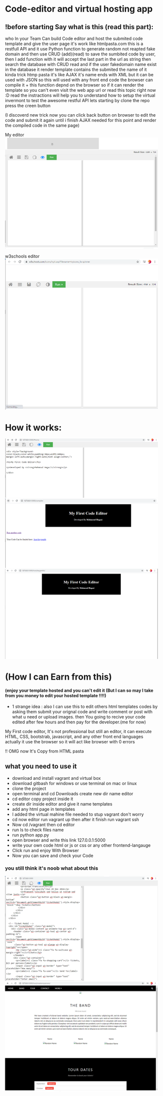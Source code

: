 # Code-editor and virtual hosting app

## !before starting Say what is this (read this part):
who In your Team Can build Code editor and host the submited code template and give the user page it's work like htmlpasta.com
this is a restfull API and it use Python function to generate random not reapted fake domain and then
use CRUD (add)(read) to save the sumbited code by user, then I add function with <string var> 
it will accept the last part in the url as string then search the database with CRUD read and 
if the user fakedomain name exist in the database it render template contains the submited
the name of it kinda trick htmp pasta it's like AJAX it's name ends with XML but it can be used with JSON
 so this will used with any front end code the browser can compile it + this function depnd on the browser
  so if it can render the template so you can't even visit the web app url or read this topic right now :D
  read the instractions will help you to understand how to setup the virtual invermont to test the awesome
  restful API lets starting by clone the repo press the creen button 
 
 (I discoverd new trick now you can click back button on browser to edit the code and submit it again until i finish AJAX needed 
 for this point and render the compiled code in the same page)
 
 
 

My editor
<img src="myeditorr.PNG">

w3schools editor
<img src="w3schools_editor.PNG">



# How it works:
<img src="myapp0.PNG">
<img src="Myapp1.PNG">
<img src="enjoy_host.PNG">

# (How I can Earn from this)
#### (enjoy your template hosted and you can't edit it (But I can so may I take from you money to edit your hosted template !!!!)

+ 1 strange idea : also I can use this to edit others html templates codes by asking them submit your orignal code and write comment or post with what u need or upload images. then You going to recive your code edited after few hours and then pay for the developer.(me for now)


My First code editor, It's not professional but still an editor, it can execute HTML, CSS, bootstrab, javascript, and any other front end languages actually it use the browser so it will act like browser with 0 errors


!! OMG now It's Copy from HTML pasta 

## what you need to use it
*  download and install vagrant and virtual box
*  download gitbash for windows or use terminal on mac or linux
*  clone the project
*  open terminal and cd Downloads create new dir name editor
*  cd editor copy project inside it
*  create dir inside editor and give it name templates
*  add any html page in templates 
*  I added the virtual mahine file needed to stup vagrant don't worry
*  cd now editor run vagrant up then after it finish run vagrant ssh
*  Now cd /vagrant  then cd editor
*  run ls to check files name 
*  run python app.py
*  open browser and write this link 127.0.0.1:5000
*  write your own code html or js or css or any other frontend-langauge 
*  Click run and enjoy With Browser
*  Now you can save and check your Code


### you still think it's noob what about this
<img src="orlik.PNG">
<img src="orlik1.PNG">



